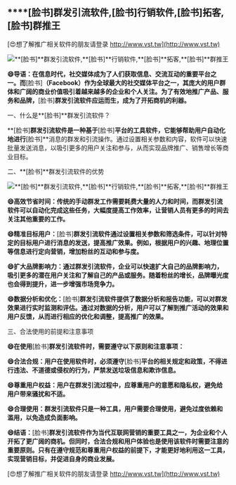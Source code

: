 ## ****[脸书]**群发引流软件,**[脸书]**行销软件,**[脸书]**拓客,**[脸书]**群推王**

[😍想了解推广相关软件的朋友请登录 http://www.vst.tw](http://www.vst.tw)

 <center><img src="https://vst.tw/MP4/tuiguang/png/5.png" alt="**[脸书]**群发引流软件,**[脸书]**行销软件,**[脸书]**拓客,**[脸书]**群推王"></center>

**😄导语：在信息时代，社交媒体成为了人们获取信息、交流互动的重要平台之一。而**[脸书]**（Facebook）作为全球最大的社交媒体平台之一，其庞大的用户群体和广阔的商业价值吸引着越来越多的企业和个人关注。为了有效地推广产品、服务和品牌，**[脸书]**群发引流软件应运而生，成为了开拓商机的利器。**

一、什么是**[脸书]**群发引流软件？

**[脸书]**群发引流软件是一种基于**[脸书]**平台的工具软件，它能够帮助用户自动化地进行**[脸书]**消息的群发和引流操作。通过设置相关参数和内容，软件可以快速批量发送消息，以吸引更多的用户关注和参与，从而实现品牌推广、销售增长等商业目标。

二、**[脸书]**群发引流软件的优势

 <center><img src="https://vst.tw/MP4/tuiguang/png/6.png" alt="**[脸书]**群发引流软件,**[脸书]**行销软件,**[脸书]**拓客,**[脸书]**群推王"></center>

**😄高效节省时间：传统的手动群发工作需要耗费大量的人力和时间，而群发引流软件可以自动化完成这些任务，大幅度提高工作效率，让营销人员有更多的时间去关注其他重要的工作。**

**😄精准目标用户：**[脸书]**群发引流软件通过设置相关参数和筛选条件，可以针对特定的目标用户进行消息的发送，提高推广效果。例如，根据用户的兴趣、地理位置等信息进行定向营销，增加粉丝的互动和参与度。**

**😄扩大品牌影响力：通过群发引流软件，企业可以快速扩大自己的品牌影响力，吸引更多的潜在用户关注和了解自己的产品或服务。随着粉丝的增长，品牌曝光度也会得到提升，进一步增强市场竞争力。**

**😄数据分析和优化：**[脸书]**群发引流软件提供了数据分析和报告功能，可以对群发效果进行实时监测和评估。通过对数据的分析，用户可以了解到推广活动的效果和用户反馈，从而进行相应的优化和调整，提高推广的效果。**

三、合法使用的前提和注意事项

**😄在使用**[脸书]**群发引流软件时，需要遵守以下原则和注意事项：**

**😄合法合规：用户在使用软件时，必须遵守**[脸书]**平台的相关规定和政策，不得进行违法、不道德或侵权的行为，严禁发送垃圾信息和欺诈信息。**

**😄尊重用户权益：用户在群发引流过程中，应尊重用户的意愿和隐私权，避免给用户带来骚扰和不适。**

**😄合理使用：群发引流软件只是一种工具，用户需要合理使用，避免过度依赖和滥用，以免造成负面影响。**

**😄结语：**[脸书]**群发引流软件作为当代互联网营销的重要工具之一，为企业和个人开拓了更广阔的商机。但同时，合法合规和用户体验也是使用该软件时需要注意的重要原则。只有在遵守规范和尊重用户权益的前提下，才能更好地利用这一工具，实现营销目标，并促进自身的商业发展。**

[😍想了解推广相关软件的朋友请登录 http://www.vst.tw](http://www.vst.tw)



